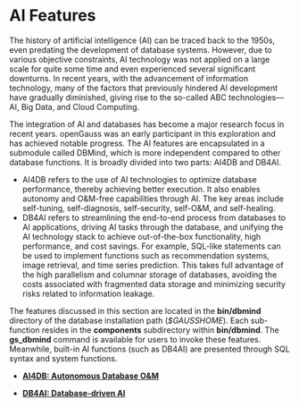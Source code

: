 # AI Features<a name="EN-US_TOPIC_0289900557"></a>

The history of artificial intelligence \(AI\) can be traced back to the 1950s, even predating the development of database systems. However, due to various objective constraints, AI technology was not applied on a large scale for quite some time and even experienced several significant downturns. In recent years, with the advancement of information technology, many of the factors that previously hindered AI development have gradually diminished, giving rise to the so-called ABC technologies—AI, Big Data, and Cloud Computing.

The integration of AI and databases has become a major research focus in recent years. openGauss was an early participant in this exploration and has achieved notable progress. The AI features are encapsulated in a submodule called DBMind, which is more independent compared to other database functions. It is broadly divided into two parts: AI4DB and DB4AI.

-   AI4DB refers to the use of AI technologies to optimize database performance, thereby achieving better execution. It also enables autonomy and O&M-free capabilities through AI. The key areas include self-tuning, self-diagnosis, self-security, self-O&M, and self-healing.
-   DB4AI refers to streamlining the end-to-end process from databases to AI applications, driving AI tasks through the database, and unifying the AI technology stack to achieve out-of-the-box functionality, high performance, and cost savings. For example, SQL-like statements can be used to implement functions such as recommendation systems, image retrieval, and time series prediction. This takes full advantage of the high parallelism and columnar storage of databases, avoiding the costs associated with fragmented data storage and minimizing security risks related to information leakage.

The features discussed in this section are located in the  **bin/dbmind**  directory of the database installation path \(_$GAUSSHOME_\). Each sub-function resides in the  **components**  subdirectory within  **bin/dbmind**. The  **gs\_dbmind**  command is available for users to invoke these features. Meanwhile, built-in AI functions \(such as DB4AI\) are presented through SQL syntax and system functions.

-   **[AI4DB: Autonomous Database O&M](ai4db-autonomous-database-o-m.md)**  

-   **[DB4AI: Database-driven AI](db4ai-database-driven-ai.md)**  
